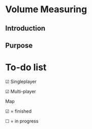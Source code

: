 Volume Measuring
====

Introduction
------------

Purpose
-------

To-do list
==========

&#x2611; Singleplayer

&#x2611; Multi-player



Map

&#x2611; = finished

&#9744; = in progress
